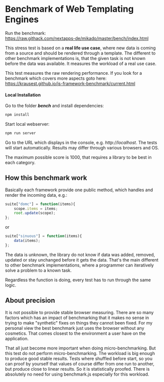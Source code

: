 # Benchmark of Web Templating Engines

Run the benchmark:<br>
<a href="https://raw.githack.com/nextapps-de/mikado/master/bench/index.html">https://raw.githack.com/nextapps-de/mikado/master/bench/index.html</a><br>

This stress test is based on a __real life use case__, where new data is coming from a source and should be rendered through a template. The different to other benchmark implementations is, that the given task is not known before the data was available. It measures the workload of a real use case.

This test measures the raw rendering performance. If you look for a benchmark which covers more aspects goto here:<br>
https://krausest.github.io/js-framework-benchmark/current.html

#### Local Installation

Go to the folder ___bench___ and install dependencies:
```cmd
npm install
```

Start local webserver:
```cmd
npm run server
```

Go to the URL which displays in the console, e.g. _http://localhost_. The tests will start automatically. Results may differ through various browsers and OS.

The maximum possible score is 1000, that requires a library to be best in each category.

## How this benchmark work

Basically each framework provide one public method, which handles and render the incoming data, e.g.:

```js
suite["domc"] = function(items){
    scope.items = items;
    root.update(scope);
};
```

or

```js
suite["sinuous"] = function(items){
    data(items);
};
```

The data is unknown, the library do not know if data was added, removed, updated or stay unchanged before it gets the data. That's the main different to other benchmark implementations, where a programmer can iteratively solve a problem to a known task.

Regardless the function is doing, every test has to run through the same logic.

## About precision
It is not possible to provide stable browser measuring. There are so many factors which has an impact of benchmarking that it makes no sense in trying to make "synthetic" fixes on things they cannot been fixed. For my personal view the best benchmark just uses the browser without any cosmetics. That comes closest to the environment a user have on the application.

That all just become more important when doing micro-benchmarking. But this test do not perform micro-benchmarking. The workload is big enough to produce good stable results. Tests where shuffled before start, so you can proof by yourself that values of course differ from one run to another, but produce close to linear results. So it is statistically proofed. There is absolutely no need for using benchmark.js especially for this workload.